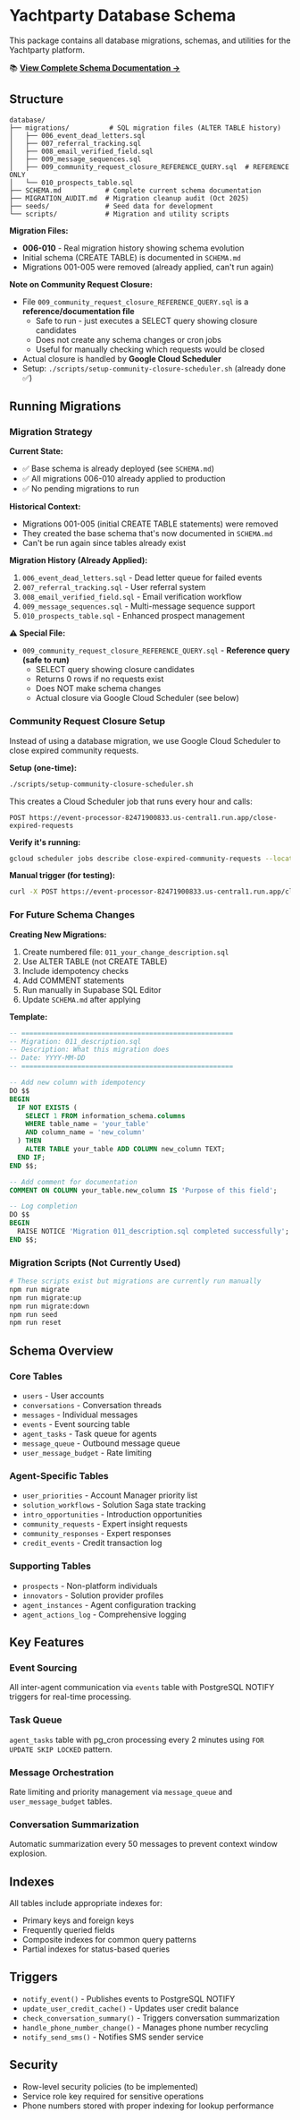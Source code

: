 # Yachtparty Database Schema

This package contains all database migrations, schemas, and utilities for the Yachtparty platform.

📚 **[View Complete Schema Documentation →](./SCHEMA.md)**

## Structure

```
database/
├── migrations/          # SQL migration files (ALTER TABLE history)
│   ├── 006_event_dead_letters.sql
│   ├── 007_referral_tracking.sql
│   ├── 008_email_verified_field.sql
│   ├── 009_message_sequences.sql
│   ├── 009_community_request_closure_REFERENCE_QUERY.sql  # REFERENCE ONLY
│   └── 010_prospects_table.sql
├── SCHEMA.md           # Complete current schema documentation
├── MIGRATION_AUDIT.md  # Migration cleanup audit (Oct 2025)
├── seeds/              # Seed data for development
└── scripts/            # Migration and utility scripts
```

**Migration Files:**
- **006-010** - Real migration history showing schema evolution
- Initial schema (CREATE TABLE) is documented in `SCHEMA.md`
- Migrations 001-005 were removed (already applied, can't run again)

**Note on Community Request Closure:**
- File `009_community_request_closure_REFERENCE_QUERY.sql` is a **reference/documentation file**
  - Safe to run - just executes a SELECT query showing closure candidates
  - Does not create any schema changes or cron jobs
  - Useful for manually checking which requests would be closed
- Actual closure is handled by **Google Cloud Scheduler**
- Setup: `./scripts/setup-community-closure-scheduler.sh` (already done ✅)

## Running Migrations

### Migration Strategy

**Current State:**
- ✅ Base schema is already deployed (see `SCHEMA.md`)
- ✅ All migrations 006-010 already applied to production
- ✅ No pending migrations to run

**Historical Context:**
- Migrations 001-005 (initial CREATE TABLE statements) were removed
- They created the base schema that's now documented in `SCHEMA.md`
- Can't be run again since tables already exist

**Migration History (Already Applied):**
1. `006_event_dead_letters.sql` - Dead letter queue for failed events
2. `007_referral_tracking.sql` - User referral system
3. `008_email_verified_field.sql` - Email verification workflow
4. `009_message_sequences.sql` - Multi-message sequence support
5. `010_prospects_table.sql` - Enhanced prospect management

**⚠️ Special File:**
- `009_community_request_closure_REFERENCE_QUERY.sql` - **Reference query (safe to run)**
  - SELECT query showing closure candidates
  - Returns 0 rows if no requests exist
  - Does NOT make schema changes
  - Actual closure via Google Cloud Scheduler (see below)

### Community Request Closure Setup

Instead of using a database migration, we use Google Cloud Scheduler to close expired community requests.

**Setup (one-time):**
```bash
./scripts/setup-community-closure-scheduler.sh
```

This creates a Cloud Scheduler job that runs every hour and calls:
```
POST https://event-processor-82471900833.us-central1.run.app/close-expired-requests
```

**Verify it's running:**
```bash
gcloud scheduler jobs describe close-expired-community-requests --location=us-central1
```

**Manual trigger (for testing):**
```bash
curl -X POST https://event-processor-82471900833.us-central1.run.app/close-expired-requests
```

### For Future Schema Changes

**Creating New Migrations:**

1. Create numbered file: `011_your_change_description.sql`
2. Use ALTER TABLE (not CREATE TABLE)
3. Include idempotency checks
4. Add COMMENT statements
5. Run manually in Supabase SQL Editor
6. Update `SCHEMA.md` after applying

**Template:**
```sql
-- =====================================================
-- Migration: 011_description.sql
-- Description: What this migration does
-- Date: YYYY-MM-DD
-- =====================================================

-- Add new column with idempotency
DO $$
BEGIN
  IF NOT EXISTS (
    SELECT 1 FROM information_schema.columns
    WHERE table_name = 'your_table'
    AND column_name = 'new_column'
  ) THEN
    ALTER TABLE your_table ADD COLUMN new_column TEXT;
  END IF;
END $$;

-- Add comment for documentation
COMMENT ON COLUMN your_table.new_column IS 'Purpose of this field';

-- Log completion
DO $$
BEGIN
  RAISE NOTICE 'Migration 011_description.sql completed successfully';
END $$;
```

### Migration Scripts (Not Currently Used)

```bash
# These scripts exist but migrations are currently run manually
npm run migrate
npm run migrate:up
npm run migrate:down
npm run seed
npm run reset
```

## Schema Overview

### Core Tables
- `users` - User accounts
- `conversations` - Conversation threads
- `messages` - Individual messages
- `events` - Event sourcing table
- `agent_tasks` - Task queue for agents
- `message_queue` - Outbound message queue
- `user_message_budget` - Rate limiting

### Agent-Specific Tables
- `user_priorities` - Account Manager priority list
- `solution_workflows` - Solution Saga state tracking
- `intro_opportunities` - Introduction opportunities
- `community_requests` - Expert insight requests
- `community_responses` - Expert responses
- `credit_events` - Credit transaction log

### Supporting Tables
- `prospects` - Non-platform individuals
- `innovators` - Solution provider profiles
- `agent_instances` - Agent configuration tracking
- `agent_actions_log` - Comprehensive logging

## Key Features

### Event Sourcing
All inter-agent communication via `events` table with PostgreSQL NOTIFY triggers for real-time processing.

### Task Queue
`agent_tasks` table with pg_cron processing every 2 minutes using `FOR UPDATE SKIP LOCKED` pattern.

### Message Orchestration
Rate limiting and priority management via `message_queue` and `user_message_budget` tables.

### Conversation Summarization
Automatic summarization every 50 messages to prevent context window explosion.

## Indexes

All tables include appropriate indexes for:
- Primary keys and foreign keys
- Frequently queried fields
- Composite indexes for common query patterns
- Partial indexes for status-based queries

## Triggers

- `notify_event()` - Publishes events to PostgreSQL NOTIFY
- `update_user_credit_cache()` - Updates user credit balance
- `check_conversation_summary()` - Triggers conversation summarization
- `handle_phone_number_change()` - Manages phone number recycling
- `notify_send_sms()` - Notifies SMS sender service

## Security

- Row-level security policies (to be implemented)
- Service role key required for sensitive operations
- Phone numbers stored with proper indexing for lookup performance
